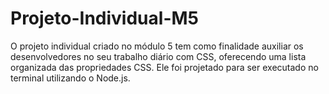 # Projeto-Individual-M5
O projeto individual criado no módulo 5 tem como finalidade auxiliar os desenvolvedores no seu trabalho diário com CSS, oferecendo uma lista organizada das propriedades CSS. Ele foi projetado para ser executado no terminal utilizando o Node.js.
